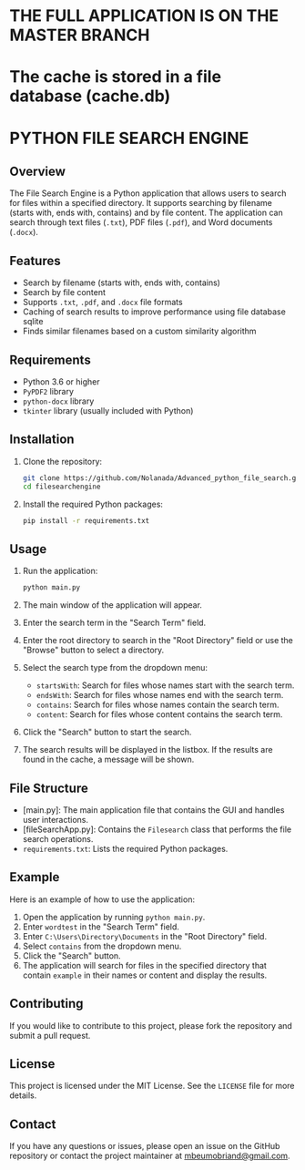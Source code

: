 # THE FULL APPLICATION IS ON THE MASTER BRANCH
# The cache is stored in a file database (cache.db)
# PYTHON FILE SEARCH ENGINE
## Overview
The File Search Engine is a Python application that allows users to search for files within a specified directory. It supports searching by filename (starts with, ends with, contains) and by file content. The application can search through text files (`.txt`), PDF files (`.pdf`), and Word documents (`.docx`).

## Features
- Search by filename (starts with, ends with, contains)
- Search by file content
- Supports `.txt`, `.pdf`, and `.docx` file formats
- Caching of search results to improve performance using file database sqlite
- Finds similar filenames based on a custom similarity algorithm

## Requirements
- Python 3.6 or higher
- `PyPDF2` library
- `python-docx` library
- `tkinter` library (usually included with Python)

## Installation
1. Clone the repository:
    ```sh
    git clone https://github.com/Nolanada/Advanced_python_file_search.git
    cd filesearchengine
    ```

2. Install the required Python packages:
    ```sh
    pip install -r requirements.txt
    ```

## Usage
1. Run the application:
    ```sh
    python main.py
    ```

2. The main window of the application will appear.

3. Enter the search term in the "Search Term" field.

4. Enter the root directory to search in the "Root Directory" field or use the "Browse" button to select a directory.

5. Select the search type from the dropdown menu:
    - `startsWith`: Search for files whose names start with the search term.
    - `endsWith`: Search for files whose names end with the search term.
    - `contains`: Search for files whose names contain the search term.
    - `content`: Search for files whose content contains the search term.

6. Click the "Search" button to start the search.

7. The search results will be displayed in the listbox. If the results are found in the cache, a message will be shown.

## File Structure
- [main.py]: The main application file that contains the GUI and handles user interactions.
- [fileSearchApp.py]: Contains the `Filesearch` class that performs the file search operations.
- `requirements.txt`: Lists the required Python packages.

## Example
Here is an example of how to use the application:

1. Open the application by running `python main.py`.
2. Enter `wordtest` in the "Search Term" field.
3. Enter `C:\Users\Directory\Documents` in the "Root Directory" field.
4. Select `contains` from the dropdown menu.
5. Click the "Search" button.
6. The application will search for files in the specified directory that contain `example` in their names or content and display the results.

## Contributing
If you would like to contribute to this project, please fork the repository and submit a pull request.

## License
This project is licensed under the MIT License. See the `LICENSE` file for more details.

## Contact
If you have any questions or issues, please open an issue on the GitHub repository or contact the project maintainer at mbeumobriand@gmail.com.
